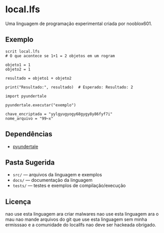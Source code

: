 # local.lfs

Uma linguagem de programação experimental criada por nooblox601.

## Exemplo

```local.lfs
scrit local.lfs
# O que acontece se 1+1 = 2 objetos em um rogram

objeto1 = 1
objeto2 = 1

resultado = objeto1 + objeto2

print("Resultado:", resultado)  # Esperado: Resultado: 2

import pyundertale

pyundertale.executar("exemplo")

chave_encriptada = "yylgyugyogy68gygy8y86fyf7i"
nome_arquivo = "99~x"
```

## Dependências

- [pyundertale](https://github.com/CoffeeBeansama/PyUndertale/tree/main) 
## Pasta Sugerida

- `src/` — arquivos da linguagem e exemplos
- `docs/` — documentação da linguagem
- `tests/` — testes e exemplos de compilação/execução

## Licença

nao use esta linguagem ara criar malwares nao use esta linguagem ara o mau nao mande arquivos do git que use esta linguagem sem minha ermisssao e a comunidade do locallfs nao deve ser hackeada obrigado.
